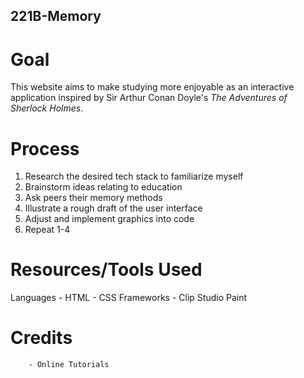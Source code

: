 ## 221B-Memory
# Goal
  This website aims to make studying more enjoyable as an interactive application inspired by Sir Arthur Conan Doyle's _The Adventures of Sherlock Holmes_.

# Process
1. Research the desired tech stack to familiarize myself
2. Brainstorm ideas relating to education
3. Ask peers their memory methods
3. Illustrate a rough draft of the user interface
4. Adjust and implement graphics into code
5. Repeat 1-4

# Resources/Tools Used
Languages 
        - HTML
        - CSS
Frameworks
        - Clip Studio Paint
# Credits
        - Online Tutorials





